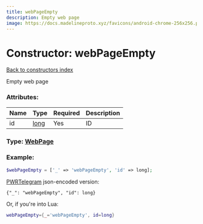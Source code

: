 ```yaml
---
title: webPageEmpty
description: Empty web page
image: https://docs.madelineproto.xyz/favicons/android-chrome-256x256.png
---
```

# Constructor: webPageEmpty  
[Back to constructors index](index.md)



Empty web page

### Attributes:

| Name     |    Type       | Required | Description |
|----------|---------------|----------|-------------|
|id|[long](../types/long.md) | Yes|ID|



### Type: [WebPage](../types/WebPage.md)


### Example:

```php
$webPageEmpty = ['_' => 'webPageEmpty', 'id' => long];
```  

[PWRTelegram](https://pwrtelegram.xyz) json-encoded version:

```
{"_": "webPageEmpty", "id": long}
```


Or, if you're into Lua:

```lua
webPageEmpty={_='webPageEmpty', id=long}

```


